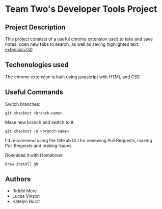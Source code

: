 # Team Two's Developer Tools Project

## Project Description
This project consists of a useful chrome extension used to take and save notes, open new tabs to search, as well as saving highlighted text.
[extension730](https://user-images.githubusercontent.com/83324209/127670825-78a9dec9-be7e-472c-9e3b-ce0ec06c1d06.png)

## Techonologies used
The chrome extension is built using javascript with HTML and CSS

## Useful Commands


Switch branches:
```
git checkout <branch-name>
```

Make new branch and switch to it:
```
git checkout -b <branch-name>
```

I'd recommend using the GitHub CLI for reviewing Pull Requests, making Pull Requests and making Issues.

Download it with Homebrew:
```
brew install gh
```
## Authors
- Riddhi More
- Lucas Vinzon
- Katelyn Hurst
